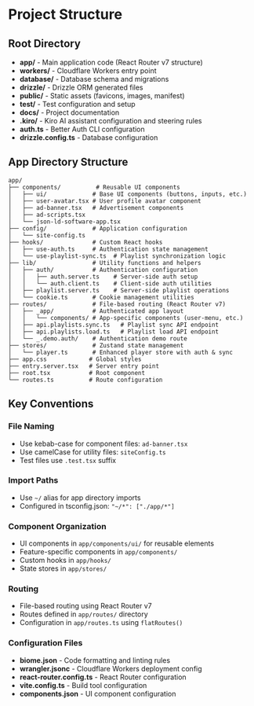 # Project Structure

## Root Directory
- **app/** - Main application code (React Router v7 structure)
- **workers/** - Cloudflare Workers entry point
- **database/** - Database schema and migrations
- **drizzle/** - Drizzle ORM generated files
- **public/** - Static assets (favicons, images, manifest)
- **test/** - Test configuration and setup
- **docs/** - Project documentation
- **.kiro/** - Kiro AI assistant configuration and steering rules
- **auth.ts** - Better Auth CLI configuration
- **drizzle.config.ts** - Database configuration

## App Directory Structure
```
app/
├── components/          # Reusable UI components
│   ├── ui/             # Base UI components (buttons, inputs, etc.)
│   ├── user-avatar.tsx # User profile avatar component
│   ├── ad-banner.tsx   # Advertisement components
│   ├── ad-scripts.tsx
│   └── json-ld-software-app.tsx
├── config/             # Application configuration
│   └── site-config.ts
├── hooks/              # Custom React hooks
│   ├── use-auth.ts     # Authentication state management
│   └── use-playlist-sync.ts  # Playlist synchronization logic
├── lib/                # Utility functions and helpers
│   ├── auth/           # Authentication configuration
│   │   ├── auth.server.ts    # Server-side auth setup
│   │   └── auth.client.ts    # Client-side auth utilities
│   ├── playlist.server.ts    # Server-side playlist operations
│   └── cookie.ts       # Cookie management utilities
├── routes/             # File-based routing (React Router v7)
│   ├── _app/           # Authenticated app layout
│   │   └── components/ # App-specific components (user-menu, etc.)
│   ├── api.playlists.sync.ts   # Playlist sync API endpoint
│   ├── api.playlists.load.ts   # Playlist load API endpoint
│   └── _.demo.auth/    # Authentication demo route
├── stores/             # Zustand state management
│   └── player.ts       # Enhanced player store with auth & sync
├── app.css            # Global styles
├── entry.server.tsx   # Server entry point
├── root.tsx           # Root component
└── routes.ts          # Route configuration
```

## Key Conventions

### File Naming
- Use kebab-case for component files: `ad-banner.tsx`
- Use camelCase for utility files: `siteConfig.ts`
- Test files use `.test.tsx` suffix

### Import Paths
- Use `~/` alias for app directory imports
- Configured in tsconfig.json: `"~/*": ["./app/*"]`

### Component Organization
- UI components in `app/components/ui/` for reusable elements
- Feature-specific components in `app/components/`
- Custom hooks in `app/hooks/`
- State stores in `app/stores/`

### Routing
- File-based routing using React Router v7
- Routes defined in `app/routes/` directory
- Configuration in `app/routes.ts` using `flatRoutes()`

### Configuration Files
- **biome.json** - Code formatting and linting rules
- **wrangler.jsonc** - Cloudflare Workers deployment config
- **react-router.config.ts** - React Router configuration
- **vite.config.ts** - Build tool configuration
- **components.json** - UI component configuration